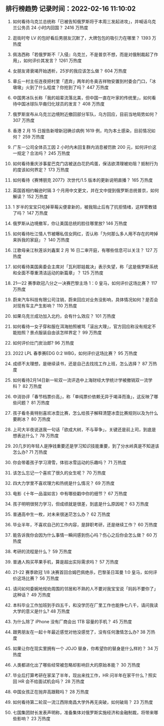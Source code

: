 
## 排行榜趋势 记录时间：2022-02-16 11:10:02
  
  1. 如何看待乌克兰总统称「已被告知俄罗斯将于本周三发起进攻」，并喊话乌克兰公务员 24 小时内回国？ 2416 万热度
    
  2. 逛街时夸 LV 的包好看后男朋友沉默了，大牌包包的吸引力在哪里？ 1393 万热度
    
  3. 佩洛西称「若俄罗斯不『入侵』乌克兰，不是普京不想，而是对俄制裁起了作用」，如何评价其发言？ 1261 万热度
    
  4. 女朋友肾衰竭开始透析，25岁的我应该怎么做？ 604 万热度
    
  5. 章丘一村主任连夜把村里「遗弃」两年的冬奥吉祥物安置到村委会门口，「冰墩墩」火到了什么程度？你抢到了吗？ 447 万热度
    
  6. 中国男冰队长称「我的祖辈流落北美，但中国一直在叶家的传统里」，如何看待中国冰球队华裔归化球员的发言？ 408 万热度
    
  7. 俄罗斯宣布从乌克兰边境附近撤回部分军队，乌方回应，目前当地局势如何？ 307 万热度
    
  8. 香港 2 月 15 日报告新增新冠确诊病例 1619 例，均为本土感染，目前情况如何？ 259 万热度
    
  9. 广东一公司全体员工因 2 小时内未回复群内消息被罚款 200 元，如何评价这一规定？合法吗？ 245 万热度
    
  10. 如何看待重庆涉事星巴克门店被送白花扔鸡蛋，保洁欲清理被劝阻？抵制行为的度该如何界定？ 173 万热度
    
  11. 如何看待《赛博朋克 2077》次世代/1.5 版本的更新说明直播？ 165 万热度
    
  12. 英国首相约翰逊时隔 3 个月用中文更文，并在文中提到俄罗斯总统普京，如何解读？ 152 万热度
    
  13. 1 岁半的宝宝只吃掉草莓尖便拿新的，被我阻止后有了抗拒情绪，这样管教错了吗？ 147 万热度
    
  14. 俄罗斯从边境撤军，你让美国总统的脸往哪里放? 146 万热度
    
  15. 如何看待杜江情人节被曝私信女网红，否认称「为何那么多人用不存在的垮掉来拆我的家庭」？ 140 万热度
    
  16. 江歌母亲江秋莲诉刘鑫案 2 月 16 日二审开庭，有哪些信息可以关注？ 127 万热度
    
  17. 如何看待美国奥委会主席对「瓦利耶娃裁决」表示失望，称「这是俄罗斯系统和全面不尊重清洁运动的新篇章」？ 125 万热度
    
  18. 21—22 赛季欧冠八分之一决赛巴黎主场 1：0 皇马，如何评价这场比赛？ 117 万热度
    
  19. 蔚来汽车科技有限公司注销，蔚来回应对业务没影响，具体情况如何？是否会对现有车主产生影响？ 110 万热度
    
  20. 如果乌克兰成功加入北约，会有什么效应？ 101 万热度
    
  21. 如何看待一女子穿和服在洱海拍照被骂「滚出大理」，官方回应称没有规定不能拍照？景点服装自由该怎样界定？ 99 万热度
    
  22. 如何评价灶门炭治郎? 96 万热度
    
  23. 2022 LPL 春季赛EDG 0:2 WBG，如何评价这场比赛？ 95 万热度
    
  24. 成绩不太理想，是继续读书，还是自己去找找工作上班，怎么选择？ 87 万热度
    
  25. 如何看待2月14日新一轮双一流评选中上海财经大学统计学被撤销双一流学科？ 82 万热度
    
  26. 中消协评「春节档票价高」，称「单纯票价依赖无异于竭泽而渔」，这反映了哪些问题？ 81 万热度
    
  27. 孩子看冬奥特别喜欢冰壶比赛，怎么给孩子解释清楚冰壶比赛规则以及为什么要刷冰？ 80 万热度
    
  28. 上司大半夜说送我一句话「欲成大树，不与草争」，关键还是前上司，到底是想表达什么？ 78 万热度
    
  29. 20几岁的年轻人是挣钱重要还是学习知识技能重要，到了分水岭真是不知道该怎么办? 71 万热度
    
  30. 你会带着孩子学习滑雪，体验冰雪运动的乐趣吗？ 71 万热度
    
  31. 该怎么忘记一个喜欢了很久的女生呢？ 70 万热度
    
  32. 四大力学里不喜欢理力和热统是什么情况？ 69 万热度
    
  33. 电影《十年一品温如言》中有哪些戳中你的细节？ 67 万热度
    
  34. 孩子明明很努力学习，但成绩就是很差，到底是什么原因呢？ 63 万热度
    
  35. 普通高中生一枚，对未来很迷茫怎么办？ 62 万热度
    
  36. 毕业半年，不喜欢自己的工作内容，是辞职考研，还是继续工作？ 60 万热度
    
  37. 能告诉我你会因为什么事情一瞬间感到伤心吗？伤心之后你会怎么做？ 60 万热度
    
  38. 考研的流程是什么？ 59 万热度
    
  39. 普通人购买苹果手机，算是超出实际需求吗？ 57 万热度
    
  40. 21-22 赛季欧冠 1/8 决赛首回合姆巴佩绝杀，巴黎圣日耳曼 1:0 皇马，如何评价这场比赛？ 56 万热度
    
  41. 请问如何委婉地规劝周围的邻居和不熟的人不要对我宝宝说「妈妈不要你了」这种话？ 49 万热度
    
  42. 本科毕业工作加班到手四五千，和没学历在厂里工作也能挣七八千，请问我读大学的意义是什么? 48 万热度
    
  43. 为什么除了 iPhone 没有厂商会出 1TB 容量的手机？ 45 万热度
    
  44. 跟男朋友在一起十年最近感觉对他没感觉了，没有任何激情怎么办? 38 万热度
    
  45. 如果让你在现实里拥有一个 JOJO 替身，你希望你的替身是什么样的？ 34 万热度
    
  46. 人类都进化出了哪些经常被忽略却影响巨大的原始本能？ 30 万热度
    
  47. 毕业后打算考研在家呆了半年，现出来找工作，HR 问半年在家干什么？照实回 HR 会不给面试机会吗？ 28 万热度
    
  48. 中国女孩正在抛弃高跟鞋吗？ 28 万热度
    
  49. 如何看待第二轮双一流江西除南昌大学外再无突破，如何破局？ 23 万热度
    
  50. 七国集团财长发表声明称，准备集体对俄罗斯实施经济和金融制裁，将带来哪些影响？ 23 万热度
    
